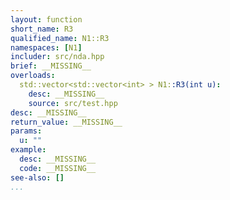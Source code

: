 ```yaml
---
layout: function
short_name: R3
qualified_name: N1::R3
namespaces: [N1]
includer: src/nda.hpp
brief: __MISSING__
overloads:
  std::vector<std::vector<int> > N1::R3(int u):
    desc: __MISSING__
    source: src/test.hpp
desc: __MISSING__
return_value: __MISSING__
params:
  u: ""
example:
  desc: __MISSING__
  code: __MISSING__
see-also: []
...
```

